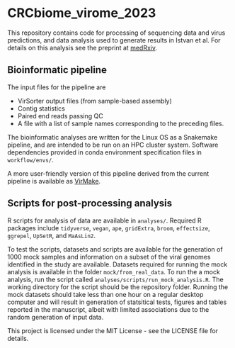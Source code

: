 # CRCbiome_virome_2023

This repository contains code for processing of sequencing data and virus predictions, and data analysis used to generate results in Istvan et al. For details on this analysis see the preprint at [medRxiv](https://www.medrxiv.org/content/10.1101/2023.08.24.23294548v1).

## Bioinformatic pipeline
The input files for the pipeline are
- VirSorter output files (from sample-based assembly)
- Contig statistics
- Paired end reads passing QC
- A file with a list of sample names corresponding to the preceding files.

The bioinformatic analyses are written for the Linux OS as a Snakemake pipeline, and are intended to be run on an HPC cluster system. Software dependencies provided in conda environment specification files in `workflow/envs/`. 

A more user-friendly version of this pipeline derived from the current pipeline is available as [VirMake](https://github.com/Rounge-lab/VirMake).

## Scripts for post-processing analysis
R scripts for analysis of data are available in `analyses/`. Required R packages include `tidyverse`, `vegan`, `ape`, `gridExtra`, `broom`, `effectsize`, `ggrepel`, `UpSetR`, and `MaAsLin2`. 

To test the scripts, datasets and scripts are available for the generation of 1000 mock samples and information on a subset of the viral genomes identified in the study are available. Datasets required for running the mock analysis is available in the folder `mock/from_real_data`. To run the a mock analysis, run the script called `analyses/scripts/run_mock_analysis.R`. The working directory for the script should be the repository folder. Running the mock datasets should take less than one hour on a regular desktop computer and will result in generation of statsitical tests, figures and tables reported in the manuscript, albeit with limited associations due to the random generation of input data.

This project is licensed under the MIT License - see the LICENSE file for details.
